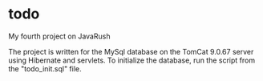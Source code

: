 # todo
My fourth project on JavaRush

The project is written for the MySql database on the TomCat 9.0.67 server using Hibernate and servlets.
To initialize the database, run the script from the "todo_init.sql" file.
